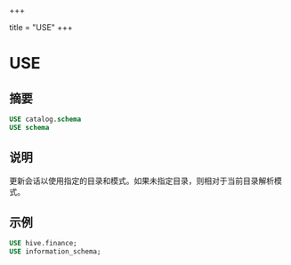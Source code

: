 +++

title = "USE"
+++

# USE

## 摘要

``` sql
USE catalog.schema
USE schema
```

## 说明

更新会话以使用指定的目录和模式。如果未指定目录，则相对于当前目录解析模式。

## 示例

``` sql
USE hive.finance;
USE information_schema;
```